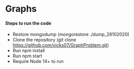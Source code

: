 # Graphs

#### Steps to run the code

- Restore mongodump (mongorestore ./dump_28102020)
- Clone the repository (git clone https://github.com/vicks07/GraphProblem.git)
- Run npm install
- Run npm start
- Require Node 14+ to run
